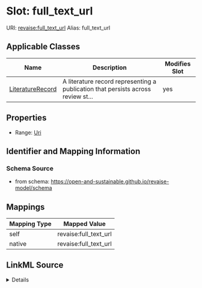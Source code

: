 

# Slot: full_text_url 



URI: [revaise:full_text_url](https://open-and-sustainable.github.io/revaise-model/schema/full_text_url)
Alias: full_text_url

<!-- no inheritance hierarchy -->





## Applicable Classes

| Name | Description | Modifies Slot |
| --- | --- | --- |
| [LiteratureRecord](LiteratureRecord.md) | A literature record representing a publication that persists across review st... |  yes  |






## Properties

* Range: [Uri](Uri.md)




## Identifier and Mapping Information






### Schema Source


* from schema: https://open-and-sustainable.github.io/revaise-model/schema




## Mappings

| Mapping Type | Mapped Value |
| ---  | ---  |
| self | revaise:full_text_url |
| native | revaise:full_text_url |




## LinkML Source

<details>
```yaml
name: full_text_url
from_schema: https://open-and-sustainable.github.io/revaise-model/schema
rank: 1000
alias: full_text_url
domain_of:
- LiteratureRecord
range: uri

```
</details>